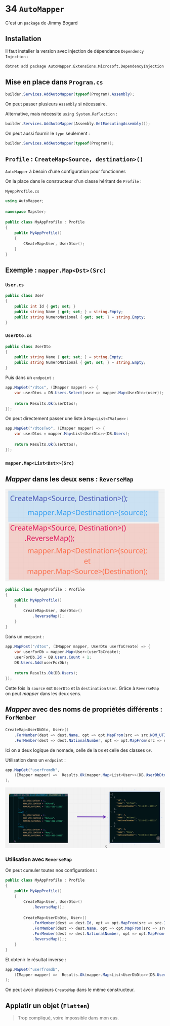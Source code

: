 # 34 `AutoMapper`

C'est un `package` de Jimmy Bogard

## Installation

Il faut installer la version avec injection de dépendance `Dependency Injection` :

```bash
dotnet add package AutoMapper.Extensions.Microsoft.DependencyInjection
```



## Mise en place dans `Program.cs`

```cs
builder.Services.AddAutoMapper(typeof(Program).Assembly);
```

On peut passer plusieurs `Assembly` si nécessaire.

Alternative, mais nécessite `using System.Reflection` :

```cs
builder.Services.AddAutoMapper(Assembly.GetExecutingAssembly());
```

On peut aussi fournir le `type` seulement :

```cs
builder.Services.AddAutoMapper(typeof(Program));
```



## `Profile` : `CreateMap<Source, destination>()`

`AutoMapper` à besoin d'une configuration pour fonctionner.

On la place dans le constructeur d'un classe héritant de `Profile` :

`MyAppProfile.cs`

```cs
using AutoMapper;

namespace Mapster;

public class MyAppProfile : Profile
{
    public MyAppProfile()
    {
        CReateMap<User, UserDto>();
    }
}
```



## Exemple : `mapper.Map<Dst>(Src)`

### `User.cs`

```cs
public class User
{
    public int Id { get; set; }
    public string Name { get; set; } = string.Empty;
    public string NumeroNational { get; set; } = string.Empty;
}
```

### `UserDto.cs`

```cs
public class UserDto
{
    public string Name { get; set; } = string.Empty;
    public string NumeroNational { get; set; } = string.Empty;
}
```

Puis dans un `endpoint` :

```cs
app.MapGet("/dtos", (IMapper mapper) => {
    var userDtos = DB.Users.Select(user => mapper.Map<UserDto>(user));

    return Results.Ok(userDtos);
});
```

On peut directement passer une liste à `Map<List<TValue>>` :

```cs
app.MapGet("/dtosTwo", (IMapper mapper) => {
    var userDtos = mapper.Map<List<UserDto>>(DB.Users);

    return Results.Ok(userDtos);
});
```

### `mapper.Map<List<Dst>>(Src)`



## *Mapper* dans les deux sens : `ReverseMap`

<img src="assets/create-map-reverse-map.png" alt="create-map-reverse-map" style="zoom:50%;" />

```cs
public class MyAppProfile : Profile
{
    public MyAppProfile()
    {
        CreateMap<User, UserDto>()
            .ReverseMap();
    }
}
```

Dans un `endpoint` :

```cs
app.MapPost("/dtos", (IMapper mapper, UserDto userToCreate) => {
    var userForDb = mapper.Map<User>(userToCreate);
    userForDb.Id = DB.Users.Count + 1;
    DB.Users.Add(userForDb);

    return Results.Ok(DB.Users);
});
```

Cette fois la `source` est `UserDto` et la `destination` `User`. Grâce à `ReverseMap` on peut *mapper* dans les deux sens.



## *Mapper* avec des noms de propriétés différents : `ForMember`

```cs
CreateMap<UserDbDto, User>()
    .ForMember(dest => dest.Name, opt => opt.MapFrom(src => src.NOM_UTILISATEUR))
	.ForMember(dest => dest.NationalNumber, opt => opt.MapFrom(src => src.NUMERO_NATIONAL));
```

Ici on a deux logique de nomade, celle de la `DB` et celle des classes `C#`.

Utilisation dans un `endpoint` :

```cs
app.MapGet("userfromdb", 
    (IMapper mapper) =>  Results.Ok(mapper.Map<List<User>>(DB.UserDbDtos))
);
```

<img src="assets/mapping-db-name-for-app-name-for-member.png" alt="mapping-db-name-for-app-name-for-member" style="zoom:50%;" />



### Utilisation avec `ReverseMap`

On peut cumuler toutes nos configurations :

```cs
public class MyAppProfile : Profile
{
    public MyAppProfile()
    {
        CreateMap<User, UserDto>()
            .ReverseMap();

        CreateMap<UserDbDto, User>()
            .ForMember(dest => dest.Id, opt => opt.MapFrom(src => src.ID_UTILISATEUR))
            .ForMember(dest => dest.Name, opt => opt.MapFrom(src => src.NOM_UTILISATEUR))
            .ForMember(dest => dest.NationalNumber, opt => opt.MapFrom(src => src.NUMERO_NATIONAL))
            .ReverseMap();;
    }
}
```

Et obtenir le résultat inverse :

```cs
app.MapGet("userfromdb", 
    (IMapper mapper) =>  Results.Ok(mapper.Map<List<UserDbDto>>(DB.Users))
);
```

On peut avoir plusieurs `CreateMap` dans le même constructeur.



## Applatir un objet (`Flatten`)

> Trop compliqué, voire impossible dans mon cas.
